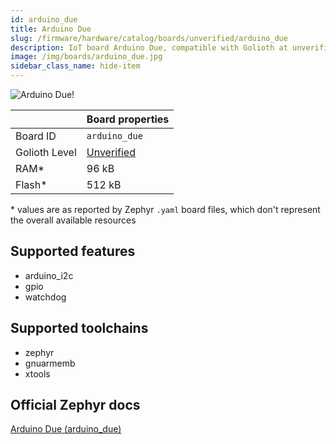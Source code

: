 ```yaml
---
id: arduino_due
title: Arduino Due
slug: /firmware/hardware/catalog/boards/unverified/arduino_due
description: IoT board Arduino Due, compatible with Golioth at unverified level.
image: /img/boards/arduino_due.jpg
sidebar_class_name: hide-item
---
```


[//]: # (This is an auto-generated file, do not edit! Changes to it will be lost upon re-generation)

![Arduino Due!](/img/boards/arduino_due.jpg "Arduino Due")

|                | Board properties     |
| -------------  | -------------------- |
| Board ID       | `arduino_due` |
| Golioth Level  | [Unverified](/firmware/hardware#unverified-boards) |
| RAM*           | 96 kB |
| Flash*         | 512 kB |

\* values are as reported by Zephyr `.yaml` board files, which don't represent the overall available resources



## Supported features

* arduino_i2c
* gpio
* watchdog

## Supported toolchains

* zephyr
* gnuarmemb
* xtools

## Official Zephyr docs

[Arduino Due (arduino_due)](https://docs.zephyrproject.org/latest/boards/arduino/due/doc/index.html)
